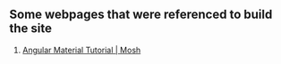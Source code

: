 ## Some webpages that were referenced to build the site

1. [Angular Material Tutorial | Mosh](https://www.youtube.com/watch?v=wPT3K3w6JtU)
